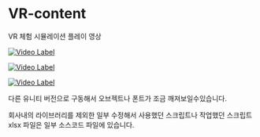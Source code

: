 # VR-content

VR 체험 시뮬레이션 플레이 영상

[![Video Label](https://youtu.be/CJ9qSuLFqew/0.jpg)](https://youtu.be/CJ9qSuLFqew)

[![Video Label](https://youtu.be/NMluEwtdF80/0.jpg)](https://youtu.be/NMluEwtdF80)

[![Video Label](https://youtu.be/lOyOXAXHof8/0.jpg)](https://youtu.be/lOyOXAXHof8)

다른 유니티 버전으로 구동해서 오브젝트나 폰트가 조금 깨져보일수있습니다.

회사내의 라이브러리를 제외한 일부 수정해서 사용했던 스크립트나 작업했던 스크립트 xlsx 파일은 일부 소스코드 파일에 있습니다.

